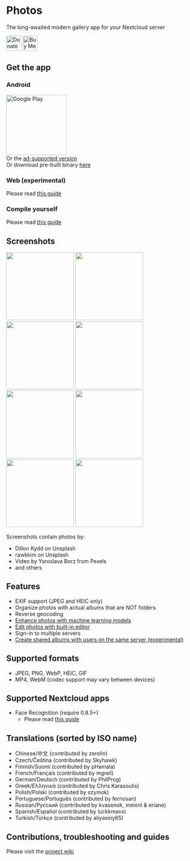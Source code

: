 # Photos
The long-awaited modern gallery app for your Nextcloud server

[<img alt="Donate using Liberapay" src="https://liberapay.com/assets/widgets/donate.svg" height="40">](https://liberapay.com/nkming2/donate)
[<img src="https://cdn.buymeacoffee.com/buttons/v2/default-yellow.png" alt="Buy Me A Coffee" height="40">](https://www.buymeacoffee.com/nkming2)

## Get the app
### Android
[<img src="https://play.google.com/intl/en_us/badges/static/images/badges/en_badge_web_generic.png" alt="Google Play" width="160" />](https://play.google.com/store/apps/details?id=com.nkming.nc_photos.paid&referrer=utm_source%3Drepo)  
Or the [ad-supported version](https://play.google.com/store/apps/details?id=com.nkming.nc_photos&referrer=utm_source%3Drepo)  
Or download pre-built binary [here](https://gitlab.com/nkming2/nc-photos/-/wikis/Release)

### Web (experimental)
Please read [this guide](https://gitlab.com/nkming2/nc-photos/-/wikis/help/web-app)

### Compile yourself
Please read [this guide](https://gitlab.com/nkming2/nc-photos/-/wikis/development/build)

## Screenshots
<img src="https://gitlab.com/nkming2/nc-photos/-/raw/master/fastlane/metadata/android/en-US/images/phoneScreenshots/1.jpg" width="180" /> <img src="https://gitlab.com/nkming2/nc-photos/-/raw/master/fastlane/metadata/android/en-US/images/phoneScreenshots/2.jpg" width="180" /> <img src="https://gitlab.com/nkming2/nc-photos/-/raw/master/fastlane/metadata/android/en-US/images/phoneScreenshots/3.jpg" width="180" /> <img src="https://gitlab.com/nkming2/nc-photos/-/raw/master/fastlane/metadata/android/en-US/images/phoneScreenshots/4.jpg" width="180" /> <img src="https://gitlab.com/nkming2/nc-photos/-/raw/master/fastlane/metadata/android/en-US/images/phoneScreenshots/5.jpg" width="180" /> <img src="https://gitlab.com/nkming2/nc-photos/-/raw/master/fastlane/metadata/android/en-US/images/phoneScreenshots/6.jpg" width="180" /> <img src="https://gitlab.com/nkming2/nc-photos/-/raw/master/fastlane/metadata/android/en-US/images/phoneScreenshots/7.jpg" width="180" /> <img src="https://gitlab.com/nkming2/nc-photos/-/raw/master/fastlane/metadata/android/en-US/images/phoneScreenshots/8.jpg" width="180" />

Screenshots contain photos by:
- Dillon Kydd on Unsplash
- rawkkim on Unsplash
- Video by Yaroslava Borz from Pexels
- and others

## Features
- EXIF support (JPEG and HEIC only)
- Organize photos with actual albums that are NOT folders
- Reverse geocoding
- [Enhance photos with machine learning models](https://gitlab.com/nkming2/nc-photos/-/wikis/help/enhance)
- [Edit photos with built-in editor](https://gitlab.com/nkming2/nc-photos/-/wikis/help/edit-photos)
- Sign-in to multiple servers
- [Create shared albums with users on the same server (experimental)](https://gitlab.com/nkming2/nc-photos/-/wikis/help/shared-album)

## Supported formats
- JPEG, PNG, WebP, HEIC, GIF
- MP4, WebM (codec support may vary between devices)

## Supported Nextcloud apps
- Face Recognition (require 0.8.5+)
  - Please read [this guide](https://gitlab.com/nkming2/nc-photos/-/wikis/help/people)

## Translations (sorted by ISO name)
- Chinese/中文 (contributed by zerolin)
- Czech/Čeština (contributed by Skyhawk)
- Finnish/Suomi (contributed by pHamala)
- French/Français (contributed by mgreil)
- German/Deutsch (contributed by PhilProg)
- Greek/Ελληνικά (contributed by Chris Karasoulis)
- Polish/Polski (contributed by szymok)
- Portuguese/Português (contributed by fernosan)
- Russian/Русский (contributed by kvasenok, meixnt & eriane)
- Spanish/Español (contributed by luckkmaxx)
- Turkish/Türkçe (contributed by aliyasiny65)

## Contributions, troubleshooting and guides
Please visit the [project wiki](https://gitlab.com/nkming2/nc-photos/-/wikis/home)
